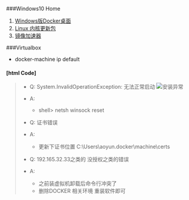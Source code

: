 ###Windows10 Home
1. [Windows版Docker桌面](https://hub.docker.com/editions/community/docker-ce-desktop-windows/)
2. [Linux 内核更新包](https://docs.microsoft.com/zh-cn/windows/wsl/wsl2-kernel)
3. [镜像加速器](https://cr.console.aliyun.com/cn-beijing/instances/mirrors "https://tn7yhbvq.mirror.aliyuncs.com")

###Virtualbox
+ docker-machine ip default

#### [html Code]
> + Q: System.InvalidOperationException: 无法正常启动
     ![安装异常](http://imgconvert.csdnimg.cn/aHR0cHM6Ly9pbWcyMDIwLmNuYmxvZ3MuY29tL2Jsb2cvMTE0OTEvMjAyMDA2LzExNDkxLTIwMjAwNjA4MTY0MTM2NjU1LTE2ODAwMDE4MzEucG5n)
> + A: 
>   + shell> netsh winsock reset  
>
> + Q: 证书错误
> + A:
>   + 更新下证书位置 C:\Users\aoyun\.docker\machine\certs
>
>+ Q: 192.165.32.33之类的 没授权之类的错误
>+ A:
>   + 之前装虚拟机卸载后命令行冲突了
>   + 删除DOCKER 相关环境 重装软件即可
>
